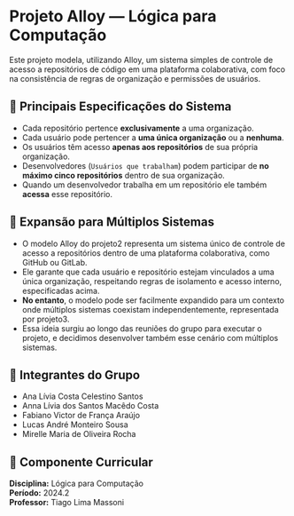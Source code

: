 # Projeto Alloy — Lógica para Computação

Este projeto modela, utilizando Alloy, um sistema simples de controle de acesso a repositórios de código em uma plataforma colaborativa, com foco na consistência de regras de organização e permissões de usuários.

## 🧩 Principais Especificações do Sistema

- Cada repositório pertence **exclusivamente** a uma organização.
- Cada usuário pode pertencer a **uma única organização** ou a **nenhuma**.
- Os usuários têm acesso **apenas aos repositórios** de sua própria organização.
- Desenvolvedores (`Usuários que trabalham`) podem participar de **no máximo cinco repositórios** dentro de sua organização.
- Quando um desenvolvedor trabalha em um repositório ele também **acessa** esse repositório.

## 📌 Expansão para Múltiplos Sistemas
- O modelo Alloy do projeto2 representa um sistema único de controle de acesso a repositórios dentro de uma plataforma colaborativa, como GitHub ou GitLab.
- Ele garante que cada usuário e repositório estejam vinculados a uma única organização, respeitando regras de isolamento e acesso interno, especificadas acima.
- **No entanto**, o modelo pode ser facilmente expandido para um contexto onde múltiplos sistemas coexistam independentemente, representada por projeto3.
- Essa ideia surgiu ao longo das reuniões do grupo para executar o projeto, e decidimos desenvolver também esse cenário com múltiplos sistemas.

## 👥 Integrantes do Grupo

- Ana Lívia Costa Celestino Santos  
- Anna Lívia dos Santos Macêdo Costa  
- Fabiano Victor de França Araújo  
- Lucas André Monteiro Sousa
- Mirelle Maria de Oliveira Rocha

## 📘 Componente Curricular

**Disciplina:** Lógica para Computação  
**Período:** 2024.2  
**Professor:** Tiago Lima Massoni
